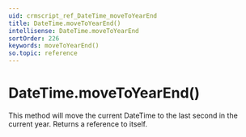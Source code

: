 ```yaml
---
uid: crmscript_ref_DateTime_moveToYearEnd
title: DateTime.moveToYearEnd()
intellisense: DateTime.moveToYearEnd
sortOrder: 226
keywords: moveToYearEnd()
so.topic: reference
---
```


# DateTime.moveToYearEnd()

This method will move the current DateTime to the last second in the current year. Returns a reference to itself.

